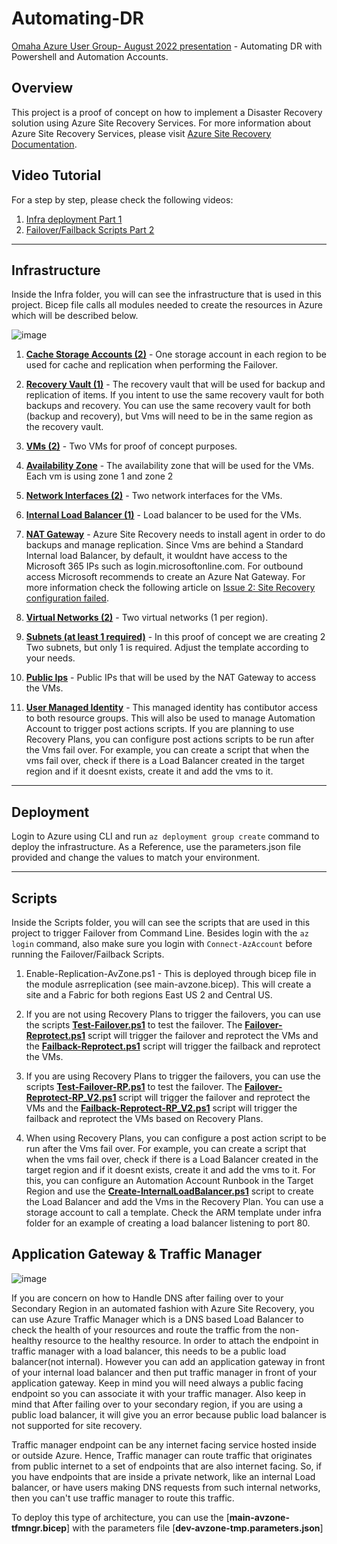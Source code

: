 # Automating-DR
[Omaha Azure User Group- August 2022 presentation](https://www.youtube.com/watch?v=hhZ4AhQQrQY&t=1313s) - Automating DR with Powershell and Automation Accounts.

## Overview

This project is a proof of concept on how to implement a Disaster Recovery solution using Azure Site Recovery Services. For more information about Azure Site Recovery Services, please visit [Azure Site Recovery Documentation](https://docs.microsoft.com/en-us/azure/site-recovery/).

## Video Tutorial
For a step by step, please check the following videos:
1. [Infra deployment Part 1](https://youtu.be/YVXBpVVF05k)
2. [Failover/Failback Scripts Part 2](https://youtu.be/Fj9NnKGuZLQ)

***
## Infrastructure
Inside the Infra folder, you will can see the infrastructure that is used in this project. Bicep file calls all modules needed to create the resources in Azure which will be described below.

![image](https://user-images.githubusercontent.com/53305878/182245064-65468d0f-6589-4e2e-8903-e603b1764820.png)


1. <u>**Cache Storage Accounts (2)**</u> - One storage account in each region to be used for cache and replication when performing the Failover.

2. <u>**Recovery Vault (1)**</u> - The recovery vault that will be used for backup and replication of items. If you intent to use the same recovery vault for both backups and recovery. You can use the same recovery vault for both (backup and recovery), but Vms will need to be in the same region as the recovery vault.

3. <u>**VMs (2)**</u> - Two VMs for proof of concept purposes.

4. <u>**Availability Zone**</u> - The availability zone that will be used for the VMs. Each vm is using zone 1 and zone 2

5. <u>**Network Interfaces (2)**</u> - Two network interfaces for the VMs.

6. <u>**Internal Load Balancer (1)**</u> - Load balancer to be used for the VMs.

7. <u>**NAT Gateway**</u> - Azure Site Recovery needs to install agent in order to do backups and manage replication. Since Vms are behind a Standard Internal load Balancer, by default, it wouldnt have access to the Microsoft 365 IPs such as login.microsoftonline.com. For outbound access Microsoft recommends to create an Azure Nat Gateway. For more information check the following article on [Issue 2: Site Recovery configuration failed](https://docs.microsoft.com/en-us/azure/site-recovery/azure-to-azure-troubleshoot-network-connectivity#issue-2-site-recovery-configuration-failed-151196).

8. <u>**Virtual Networks (2)**</u> - Two virtual networks (1 per region).

9. <u>**Subnets (at least 1 required)**</u> - In this proof of concept we are creating 2 Two subnets, but only 1 is required. Adjust the template according to your needs.

10. <u>**Public Ips**</u> - Public IPs that will be used by the NAT Gateway to access the VMs.

11. <u>**User Managed Identity**</u> - This managed identity has contibutor access to both resource groups. This will also be used to manage Automation Account to trigger post actions scripts. If you are planning to use Recovery Plans, you can configure post actions scripts to be run after the Vms fail over. For example, you can create a script that when the vms fail over, check if there is a Load Balancer created in the target region and if it doesnt exists, create it and add the vms to it.

***
## Deployment
Login to Azure using CLI and run `az deployment group create` command to deploy the infrastructure. As a Reference, use the parameters.json file provided and change the values to match your environment.

***
## Scripts
Inside the Scripts folder, you will can see the scripts that are used in this project to trigger Failover from Command Line. Besides login with the `az login` command, also make sure you login with `Connect-AzAccount` before running the Failover/Failback Scripts.

1. Enable-Replication-AvZone.ps1 - This is deployed through bicep file in the module asrreplication (see main-avzone.bicep). This will create a site and a Fabric for both regions East US 2 and Central US.

2. If you are not using Recovery Plans to trigger the failovers, you can use the scripts [**Test-Failover.ps1**](https://github.com/oortizmcp/DisasterRecovery/blob/master/scripts/Test-Failover.ps1) to test the failover. The [**Failover-Reprotect.ps1**](https://github.com/oortizmcp/DisasterRecovery/blob/master/scripts/Failover-Reprotect.ps1) script will trigger the failover and reprotect the VMs and the [**Failback-Reprotect.ps1**](https://github.com/oortizmcp/DisasterRecovery/blob/master/scripts/Failback-Reprotect.ps1) script will trigger the failback and reprotect the VMs.

3. If you are using Recovery Plans to trigger the failovers, you can use the scripts [**Test-Failover-RP.ps1**](https://github.com/oortizmcp/DisasterRecovery/blob/master/scripts/Test-Failover-RP.ps1) to test the failover. The [**Failover-Reprotect-RP_V2.ps1**](https://github.com/oortizmcp/DisasterRecovery/blob/master/scripts/Failover-Reprotect-RP_V2.ps1) script will trigger the failover and reprotect the VMs and the [**Failback-Reprotect-RP_V2.ps1**](https://github.com/oortizmcp/DisasterRecovery/blob/master/scripts/Failback-Reprotect-RP_V2.ps1) script will trigger the failback and reprotect the VMs based on Recovery Plans.

4. When using Recovery Plans, you can configure a post action script to be run after the Vms fail over. For example, you can create a script that when the vms fail over, check if there is a Load Balancer created in the target region and if it doesnt exists, create it and add the vms to it. For this, you can configure an Automation Account Runbook in the Target Region and use the [**Create-InternalLoadBalancer.ps1**](https://github.com/oortizmcp/DisasterRecovery/blob/master/scripts/Create-InternalLB-TargetRegion.ps1) script to create the Load Balancer and add the Vms in the Recovery Plan. You can use a storage account to call a template. Check the ARM template under infra folder for an example of creating a load balancer listening to port 80.

## Application Gateway & Traffic Manager

![image](https://github.com/oortizmcp/Automating-DR/assets/53305878/771fc672-5d7c-4e6a-9a3a-5d34eac6a024)

If you are concern on how to Handle DNS after failing over to your Secondary Region in an automated fashion with Azure Site Recovery, you can use Azure Traffic Manager which is a DNS based Load Balancer to check the health of your resources and route the traffic from the non-healthy resource to the healthy resource. In order to attach the endpoint in traffic manager with a load balancer, this needs to be a public load balancer(not internal). However you can add an application gateway in front of your internal load balancer and then put traffic manager in front of your application gateway. Keep in mind you will need always a public facing endpoint so you can associate it with your traffic manager. Also keep in mind that After failing over to your secondary region, if you are using a public load balancer, it will give you an error because public load balancer is not supported for site recovery.

Traffic manager endpoint can be any internet facing service hosted inside or outside Azure. Hence, Traffic manager can route traffic that originates from public internet to a set of endpoints that are also internet facing. So, if you have endpoints that are inside a private network, like an internal Load balancer, or have users making DNS requests from such internal networks, then you can't use traffic manager to route this traffic.

To deploy this type of architecture, you can use the [**main-avzone-tfmngr.bicep**] with the parameters file [**dev-avzone-tmp.parameters.json**]

